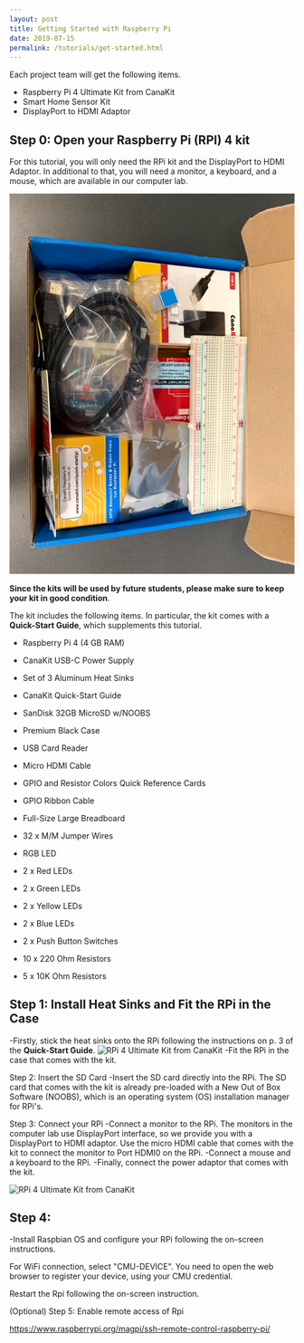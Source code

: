 ```yaml
---
layout: post
title: Getting Started with Raspberry Pi
date: 2019-07-15
permalink: /tutorials/get-started.html
---
```


Each project team will get the following items.

- Raspberry Pi 4 Ultimate Kit from CanaKit
- Smart Home Sensor Kit
- DisplayPort to HDMI Adaptor


## Step 0: Open your Raspberry Pi (RPI) 4 kit
For this tutorial, you will only need the RPi kit and the DisplayPort to HDMI Adaptor. In additional to that, you will need a monitor, a keyboard, and a mouse, which are available in our computer lab. 

![RPi 4 Ultimate Kit from CanaKit](/assets/canakit.jpg)

**Since the kits will be used by future students, please make sure to keep your kit in good condition**.  
 
The kit includes the following items. In particular, the kit comes with a **Quick-Start Guide**, which supplements this tutorial.  

- Raspberry Pi 4 (4 GB RAM)
- CanaKit USB-C Power Supply
- Set of 3 Aluminum Heat Sinks
- CanaKit Quick-Start Guide
- SanDisk 32GB MicroSD w/NOOBS
- Premium Black Case
- USB Card Reader
- Micro HDMI Cable

- GPIO and Resistor Colors Quick Reference Cards
- GPIO Ribbon Cable
- Full-Size Large Breadboard
- 32 x M/M Jumper Wires
- RGB LED
- 2 x Red LEDs
- 2 x Green LEDs
- 2 x Yellow LEDs
- 2 x Blue LEDs
- 2 x Push Button Switches
- 10 x 220 Ohm Resistors
- 5 x 10K Ohm Resistors

## Step 1: Install Heat Sinks and Fit the RPi in the Case
-Firstly, stick the heat sinks onto the RPi following the instructions on p. 3 of the **Quick-Start Guide**.
![RPi 4 Ultimate Kit from CanaKit](/12740/assets/heatsink.jpg)
-Fit the RPi in the case that comes with the kit.

Step 2: Insert the SD Card
-Insert the SD card directly into the RPi. The SD card that comes with the kit is already pre-loaded with a New Out of Box Software (NOOBS), which is an operating system (OS) installation manager for RPi's.   

Step 3: Connect your RPi 
-Connect a monitor to the RPi. The monitors in the computer lab use DisplayPort interface, so we provide you with a DisplayPort to HDMI adaptor. Use the micro HDMI cable that comes with the kit to connect the monitor to Port HDMI0 on the RPi.
-Connect a mouse and a keyboard to the RPi.
-Finally, connect the power adaptor that comes with the kit. 

![RPi 4 Ultimate Kit from CanaKit](/12740/assets/connection)

Step 4: 
-
-Install Raspbian OS and configure your RPi following the on-screen instructions. 

For WiFi connection, select "CMU-DEVICE". You need to open the web browser to register your device, using your CMU credential. 

Restart the Rpi following the on-screen instruction. 

(Optional) Step 5: Enable remote access of Rpi

https://www.raspberrypi.org/magpi/ssh-remote-control-raspberry-pi/




